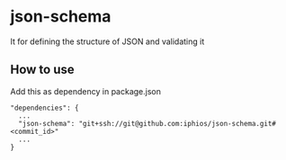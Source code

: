 # json-schema
It for defining the structure of JSON and validating it

## How to use
Add this as dependency in package.json

```
"dependencies": {
  ...
  "json-schema": "git+ssh://git@github.com:iphios/json-schema.git#<commit_id>"
  ...
}
```
